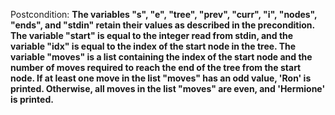 Postcondition: **The variables "s", "e", "tree", "prev", "curr", "i", "nodes", "ends", and "stdin" retain their values as described in the precondition. The variable "start" is equal to the integer read from stdin, and the variable "idx" is equal to the index of the start node in the tree. The variable "moves" is a list containing the index of the start node and the number of moves required to reach the end of the tree from the start node. If at least one move in the list "moves" has an odd value, 'Ron' is printed. Otherwise, all moves in the list "moves" are even, and 'Hermione' is printed.**